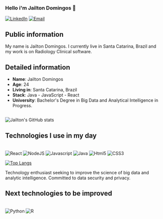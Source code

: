### Hello i'm Jailton Domingos 👋

[![LinkedIn](https://img.shields.io/badge/LinkedIn-0077B5?style=for-the-badge&logo=linkedin&logoColor=white)](https://www.linkedin.com/in/jailtondomingos/)
[![Email](https://img.shields.io/badge/Microsoft_Outlook-0078D4?style=for-the-badge&logo=microsoft-outlook&logoColor=white)](development.j@Outlook.com)

## Public information

My name is Jailton Domingos. I currently live in Santa Catarina, Brazil and my work is on Radiology Clinical software. 

## Detailed information

* **Name**: Jailton Domingos
* **Age**: 24
* **Living in**: Santa Catarina, Brazil
* **Stack**: Java - JavaScript - React
* **University**: Bachelor's Degree in Big Data and Analytical Intelligence in Progress.

##

![Jailton's GitHub stats](https://github-readme-stats.vercel.app/api?username=jailtondomingos&show_icons=true&theme=tokyonight)



## Technologies I use in my day

<div style="display: inline-block"> <br/>
  <img align="center" alt="React" src="https://img.shields.io/badge/React-20232A?style=for-the-badge&logo=react&logoColor=61DAFB"</img>  
  <img align="center" alt="NodeJS" src="https://img.shields.io/badge/Node.js-43853D?style=for-the-badge&logo=node.js&logoColor=white"</img>  
  <img align="center" alt="Javascript" src="https://img.shields.io/badge/JavaScript-F7DF1E?style=for-the-badge&logo=javascript&logoColor=black"</img>
  <img align="center" alt="Java" src="https://img.shields.io/badge/Java-ED8B00?style=for-the-badge&logo=java&logoColor=white"</img>
  <img align="center" alt="Html5" src="https://img.shields.io/badge/HTML5-E34F26?style=for-the-badge&logo=html5&logoColor=white"</img>  
  <img align="center" alt="CSS3" src="https://img.shields.io/badge/CSS3-1572B6?style=for-the-badge&logo=css3&logoColor=white"</img>  
</div><br/>

[![Top Langs](https://github-readme-stats.vercel.app/api/top-langs/?username=jailtondomingos&hide=pascal&layout=compact)](https://github.com/jailtondomingos/github-readme-stats)

Technology enthusiast seeking to improve the science of big data and analytic intelligence. Committed to data security and privacy.

## Next technologies to be improved

<div style="display: inline-block"> <br/>
  <img align="center" alt="Python" src="https://img.shields.io/badge/Python-3776AB?style=for-the-badge&logo=python&logoColor=white"</img>  
  <img align="center" alt="R" src="https://img.shields.io/badge/R-276DC3?style=for-the-badge&logo=r&logoColor=white"</img>  
</div><br/>
<!--
**JailtonDomingos/JailtonDomingos** is a ✨ _special_ ✨ repository because its `README.md` (this file) appears on your GitHub profile.

Here are some ideas to get you started:

- 🔭 I’m currently working on ...
- 🌱 I’m currently learning ...
- 👯 I’m looking to collaborate on ...
- 🤔 I’m looking for help with ...
- 💬 Ask me about ...
- 📫 How to reach me: ...
- 😄 Pronouns: ...
- ⚡ Fun fact: ...
-->
